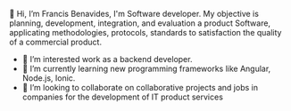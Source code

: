 

👋 Hi, I’m Francis Benavides, I'm Software developer.
My objective is planning, development, integration, and evaluation a product Software, applicating methodologies, protocols, standards to satisfaction the quality of a commercial product.

- 👀 I’m interested work as a backend developer.
- 🌱 I’m currently learning new programming frameworks like Angular, Node.js, Ionic.
- 💞️ I’m looking to collaborate on collaborative projects and jobs in companies for the development of IT product services

<!---
FBH464/FBH464 is a ✨ special ✨ repository because its `README.md` (this file) appears on your GitHub profile.
You can click the Preview link to take a look at your changes.
--->
